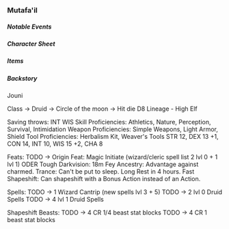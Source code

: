 ### Mutafa'il

##### Notable Events
##### Character Sheet


##### Items
##### Backstory

Jouni

Class -> Druid -> Circle of the moon -> Hit die D8
Lineage - High Elf

Saving throws: INT WIS
Skill Proficiencies: Athletics, Nature, Perception, Survival, Intimidation 
Weapon Proficiencies: Simple Weapons, Light Armor, Shield
Tool Proficiencies: Herbalism Kit, Weaver's Tools
STR 12, DEX 13 +1, CON 14, INT 10, WIS 15 +2, CHA 8

Feats:
TODO -> Origin Feat: Magic Initiate (wizard/cleric spell list 2 lvl 0 + 1 lvl 1) ODER Tough
Darkvision: 18m
Fey Ancestry: Advantage against charmed.
Trance: Can't be put to sleep. Long Rest in 4 hours.
Fast Shapeshift: Can shapeshift with a Bonus Action instead of an Action.

Spells:
TODO -> 1 Wizard Cantrip (new spells lvl 3 + 5)
TODO -> 2 lvl 0 Druid Spells
TODO -> 4 lvl 1 Druid Spells

Shapeshift Beasts:
TODO -> 4 CR 1/4 beast stat blocks
TODO -> 4 CR 1 beast stat blocks
